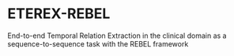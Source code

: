 # ETEREX-REBEL
End-to-end Temporal Relation Extraction in the clinical domain as a sequence-to-sequence task with the REBEL framework
